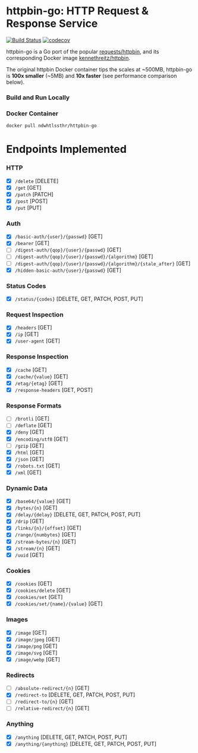 # httpbin-go: HTTP Request & Response Service

[![Build Status](https://travis-ci.org/ndwhtlssthr/httpbin-go.svg?branch=master)](https://travis-ci.org/ndwhtlssthr/httpbin-go) [![codecov](https://codecov.io/gh/ndwhtlssthr/httpbin-go/branch/master/graph/badge.svg)](https://codecov.io/gh/ndwhtlssthr/httpbin-go)

httpbin-go is a Go port of the popular [requests/httpbin](https://github.com/requests/httpbin), and its corresponding Docker image [kennethreitz/httpbin](https://hub.docker.com/r/kennethreitz/httpbin/).

The original httpbin Docker container tips the scales at ~500MB, httpbin-go is **100x smaller** (~5MB) and **10x faster** (see performance comparison below).

### Build and Run Locally

### Docker Container
```
docker pull ndwhtlssthr/httpbin-go
```
# Endpoints Implemented
### HTTP
- [x] `/delete` [DELETE]
- [x] `/get` [GET]
- [x] `/patch` [PATCH]
- [x] `/post` [POST]
- [x] `/put` [PUT]

### Auth
- [x] `/basic-auth/{user}/{passwd}` [GET]
- [x] `/bearer` [GET]
- [ ] `/digest-auth/{qop}/{user}/{passwd}` [GET]
- [ ] `/digest-auth/{qop}/{user}/{passwd}/{algorithm}` [GET]
- [ ] `/digest-auth/{qop}/{user}/{passwd}/{algorithm}/{stale_after}` [GET]
- [x] `/hidden-basic-auth/{user}/{passwd}` [GET]

### Status Codes
- [x] `/status/{codes}` [DELETE, GET, PATCH, POST, PUT]

### Request Inspection
- [x] `/headers` [GET]
- [x] `/ip` [GET]
- [x] `/user-agent` [GET]

### Response Inspection
- [x] `/cache` [GET]
- [x] `/cache/{value}` [GET]
- [x] `/etag/{etag}` [GET]
- [x] `/response-headers` [GET, POST]

### Response Formats
- [ ] `/brotli` [GET]
- [ ] `/deflate` [GET]
- [x] `/deny` [GET]
- [x] `/encoding/utf8` [GET]
- [ ] `/gzip` [GET]
- [x] `/html` [GET]
- [x] `/json` [GET]
- [x] `/robots.txt` [GET]
- [x] `/xml` [GET]

### Dynamic Data
- [x] `/base64/{value}` [GET]
- [x] `/bytes/{n}` [GET]
- [x] `/delay/{delay}` [DELETE, GET, PATCH, POST, PUT]
- [x] `/drip` [GET]
- [x] `/links/{n}/{offset}` [GET]
- [x] `/range/{numbytes}` [GET]
- [x] `/stream-bytes/{n}` [GET]
- [x] `/stream/{n}` [GET]
- [x] `/uuid` [GET]

### Cookies
- [x] `/cookies` [GET]
- [x] `/cookies/delete` [GET]
- [x] `/cookies/set` [GET]
- [x] `/cookies/set/{name}/{value}` [GET]

### Images
- [x] `/image` [GET]
- [x] `/image/jpeg` [GET]
- [x] `/image/png` [GET]
- [x] `/image/svg` [GET]
- [x] `/image/webp` [GET]

### Redirects
- [ ] `/absolute-redirect/{n}` [GET]
- [x] `/redirect-to` [DELETE, GET, PATCH, POST, PUT]
- [ ] `/redirect-to/{n}` [GET]
- [ ] `/relative-redirect/{n}` [GET]

### Anything
- [x] `/anything` [DELETE, GET, PATCH, POST, PUT]
- [x] `/anything/{anything}` [DELETE, GET, PATCH, POST, PUT]
